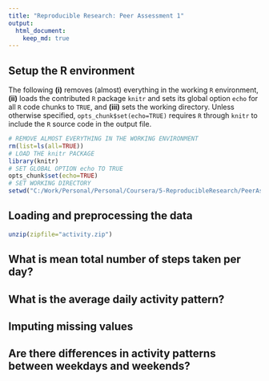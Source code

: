 ```yaml
---
title: "Reproducible Research: Peer Assessment 1"
output: 
  html_document:
    keep_md: true
---
```




## Setup the R environment

The following **(i)** removes (almost) everything in the working `R` environment, **(ii)** loads the contributed `R` package `knitr` and sets its global option `echo` for all `R` code chunks to `TRUE`, and **(iii)** sets the working directory. Unless otherwise specified, `opts_chunk$set(echo=TRUE)` requires `R` through `knitr` to include the `R` source code in the output file. 


```r
# REMOVE ALMOST EVERYTHING IN THE WORKING ENVIRONMENT
rm(list=ls(all=TRUE))
# LOAD THE knitr PACKAGE
library(knitr)
# SET GLOBAL OPTION echo TO TRUE
opts_chunk$set(echo=TRUE)
# SET WORKING DIRECTORY
setwd("C:/Work/Personal/Personal/Coursera/5-ReproducibleResearch/PeerAssessment1")
```



## Loading and preprocessing the data


```r
unzip(zipfile="activity.zip")
```


## What is mean total number of steps taken per day?



## What is the average daily activity pattern?



## Imputing missing values



## Are there differences in activity patterns between weekdays and weekends?
